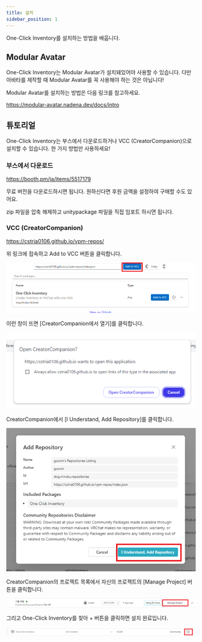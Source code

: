 ```yaml
---
title: 설치
sidebar_position: 1
---
```


One-Click Inventory를 설치하는 방법을 배웁니다.

## Modular Avatar

One-Click Inventory는 Modular Avatar가 설치돼있어야 사용할 수 있습니다. 다만 아바타를 제작할 때 Modular Avatar를 꼭 사용해야 하는 것은 아닙니다!

Modular Avatar를 설치하는 방법은 다음 링크를 참고하세요.

https://modular-avatar.nadena.dev/docs/intro

## 튜토리얼

One-Click Inventory는 부스에서 다운로드하거나 VCC (CreatorCompanion)으로 설치할 수 있습니다. 한 가지 방법만 사용하세요!

### 부스에서 다운로드

https://booth.pm/ja/items/5517179

무료 버전을 다운로드하시면 됩니다. 원하신다면 후원 금액을 설정하여 구매할 수도 있어요.

zip 파일을 압축 해제하고 unitypackage 파일을 직접 임포트 하시면 됩니다.

### VCC (CreatorCompanion)

https://cstria0106.github.io/vpm-repos/

위 링크에 접속하고 Add to VCC 버튼을 클릭합니다.

![1](./img/setup/1.png)

이런 창이 뜨면 \[CreatorCompanion에서 열기\]를 클릭합니다.

![2](./img/setup/2.png)

CreatorCompanion에서 \[I Understand, Add Repository\]를 클릭합니다.

![3](./img/setup/3.png)

CreatorCompanion의 프로젝트 목록에서 자신의 프로젝트의 \[Manage Project\] 버튼을 클릭합니다.

![4](./img/setup/4.png)

그리고 One-Click Inventory를 찾아 + 버튼을 클릭하면 설치 완료입니다.

![5](./img/setup/5.png)
